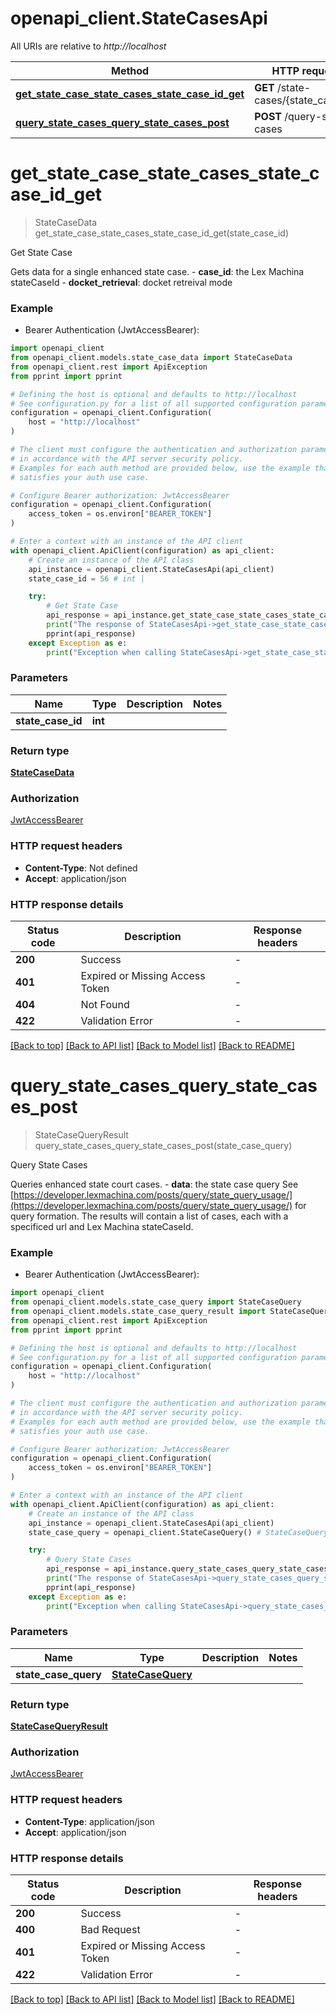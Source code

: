 # openapi_client.StateCasesApi

All URIs are relative to *http://localhost*

Method | HTTP request | Description
------------- | ------------- | -------------
[**get_state_case_state_cases_state_case_id_get**](StateCasesApi.md#get_state_case_state_cases_state_case_id_get) | **GET** /state-cases/{state_case_id} | Get State Case
[**query_state_cases_query_state_cases_post**](StateCasesApi.md#query_state_cases_query_state_cases_post) | **POST** /query-state-cases | Query State Cases


# **get_state_case_state_cases_state_case_id_get**
> StateCaseData get_state_case_state_cases_state_case_id_get(state_case_id)

Get State Case

Gets data for a single enhanced state case.  - **case_id**: the Lex Machina stateCaseId - **docket_retrieval**: docket retreival mode

### Example

* Bearer Authentication (JwtAccessBearer):

```python
import openapi_client
from openapi_client.models.state_case_data import StateCaseData
from openapi_client.rest import ApiException
from pprint import pprint

# Defining the host is optional and defaults to http://localhost
# See configuration.py for a list of all supported configuration parameters.
configuration = openapi_client.Configuration(
    host = "http://localhost"
)

# The client must configure the authentication and authorization parameters
# in accordance with the API server security policy.
# Examples for each auth method are provided below, use the example that
# satisfies your auth use case.

# Configure Bearer authorization: JwtAccessBearer
configuration = openapi_client.Configuration(
    access_token = os.environ["BEARER_TOKEN"]
)

# Enter a context with an instance of the API client
with openapi_client.ApiClient(configuration) as api_client:
    # Create an instance of the API class
    api_instance = openapi_client.StateCasesApi(api_client)
    state_case_id = 56 # int | 

    try:
        # Get State Case
        api_response = api_instance.get_state_case_state_cases_state_case_id_get(state_case_id)
        print("The response of StateCasesApi->get_state_case_state_cases_state_case_id_get:\n")
        pprint(api_response)
    except Exception as e:
        print("Exception when calling StateCasesApi->get_state_case_state_cases_state_case_id_get: %s\n" % e)
```



### Parameters


Name | Type | Description  | Notes
------------- | ------------- | ------------- | -------------
 **state_case_id** | **int**|  | 

### Return type

[**StateCaseData**](StateCaseData.md)

### Authorization

[JwtAccessBearer](../README.md#JwtAccessBearer)

### HTTP request headers

 - **Content-Type**: Not defined
 - **Accept**: application/json

### HTTP response details

| Status code | Description | Response headers |
|-------------|-------------|------------------|
**200** | Success |  -  |
**401** | Expired or Missing Access Token |  -  |
**404** | Not Found |  -  |
**422** | Validation Error |  -  |

[[Back to top]](#) [[Back to API list]](../README.md#documentation-for-api-endpoints) [[Back to Model list]](../README.md#documentation-for-models) [[Back to README]](../README.md)

# **query_state_cases_query_state_cases_post**
> StateCaseQueryResult query_state_cases_query_state_cases_post(state_case_query)

Query State Cases

Queries enhanced state court cases.  - **data**: the state case query  See [https://developer.lexmachina.com/posts/query/state_query_usage/](https://developer.lexmachina.com/posts/query/state_query_usage/) for query formation.  The results will contain a list of cases, each with a specificed url and Lex Machina stateCaseId.

### Example

* Bearer Authentication (JwtAccessBearer):

```python
import openapi_client
from openapi_client.models.state_case_query import StateCaseQuery
from openapi_client.models.state_case_query_result import StateCaseQueryResult
from openapi_client.rest import ApiException
from pprint import pprint

# Defining the host is optional and defaults to http://localhost
# See configuration.py for a list of all supported configuration parameters.
configuration = openapi_client.Configuration(
    host = "http://localhost"
)

# The client must configure the authentication and authorization parameters
# in accordance with the API server security policy.
# Examples for each auth method are provided below, use the example that
# satisfies your auth use case.

# Configure Bearer authorization: JwtAccessBearer
configuration = openapi_client.Configuration(
    access_token = os.environ["BEARER_TOKEN"]
)

# Enter a context with an instance of the API client
with openapi_client.ApiClient(configuration) as api_client:
    # Create an instance of the API class
    api_instance = openapi_client.StateCasesApi(api_client)
    state_case_query = openapi_client.StateCaseQuery() # StateCaseQuery | 

    try:
        # Query State Cases
        api_response = api_instance.query_state_cases_query_state_cases_post(state_case_query)
        print("The response of StateCasesApi->query_state_cases_query_state_cases_post:\n")
        pprint(api_response)
    except Exception as e:
        print("Exception when calling StateCasesApi->query_state_cases_query_state_cases_post: %s\n" % e)
```



### Parameters


Name | Type | Description  | Notes
------------- | ------------- | ------------- | -------------
 **state_case_query** | [**StateCaseQuery**](StateCaseQuery.md)|  | 

### Return type

[**StateCaseQueryResult**](StateCaseQueryResult.md)

### Authorization

[JwtAccessBearer](../README.md#JwtAccessBearer)

### HTTP request headers

 - **Content-Type**: application/json
 - **Accept**: application/json

### HTTP response details

| Status code | Description | Response headers |
|-------------|-------------|------------------|
**200** | Success |  -  |
**400** | Bad Request |  -  |
**401** | Expired or Missing Access Token |  -  |
**422** | Validation Error |  -  |

[[Back to top]](#) [[Back to API list]](../README.md#documentation-for-api-endpoints) [[Back to Model list]](../README.md#documentation-for-models) [[Back to README]](../README.md)

